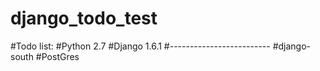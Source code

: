 # django_todo_test
#Todo list:
#Python 2.7
#Django 1.6.1
#-------------------------
#django-south
#PostGres

